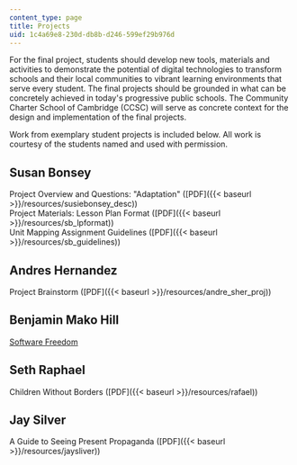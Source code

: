 ```yaml
---
content_type: page
title: Projects
uid: 1c4a69e8-230d-db8b-d246-599ef29b976d
---
```


For the final project, students should develop new tools, materials and activities to demonstrate the potential of digital technologies to transform schools and their local communities to vibrant learning environments that serve every student. The final projects should be grounded in what can be concretely achieved in today's progressive public schools. The Community Charter School of Cambridge (CCSC) will serve as concrete context for the design and implementation of the final projects.

Work from exemplary student projects is included below. All work is courtesy of the students named and used with permission.

Susan Bonsey
------------

Project Overview and Questions: "Adaptation" ([PDF]({{< baseurl >}}/resources/susiebonsey_desc))  
Project Materials: Lesson Plan Format ([PDF]({{< baseurl >}}/resources/sb_lpformat))  
Unit Mapping Assignment Guidelines ([PDF]({{< baseurl >}}/resources/sb_guidelines))

Andres Hernandez
----------------

Project Brainstorm ([PDF]({{< baseurl >}}/resources/andre_sher_proj))

Benjamin Mako Hill
------------------

[Software Freedom](http://en.wikiversity.org/wiki/Software_Freedom)

Seth Raphael
------------

Children Without Borders ([PDF]({{< baseurl >}}/resources/rafael))

Jay Silver
----------

A Guide to Seeing Present Propaganda ([PDF]({{< baseurl >}}/resources/jaysliver))